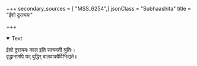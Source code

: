 +++
secondary_sources = [ "MSS_6254",]
jsonClass = "Subhaashita"
title = "ईशो दुरत्ययः"

+++

<details open><summary>Text</summary>

ईशो दुरत्ययः काल इति सत्यवती श्रुतिः।  
वृद्धानामपि यद् बुद्धिर् बालवाक्यैर्विभिद्यते॥
</details>

